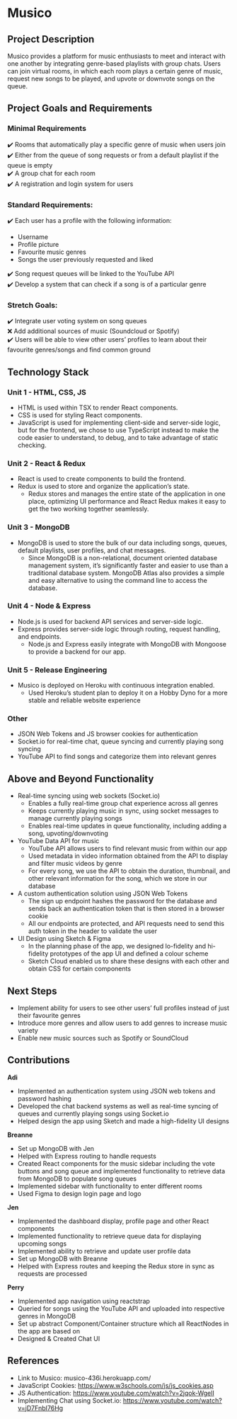 # Musico

## Project Description
Musico provides a platform for music enthusiasts to meet and interact with one another by integrating genre-based playlists with group chats. Users can join virtual rooms, in which each room plays a certain genre of music, request new songs to be played, and upvote or downvote songs on the queue.

## Project Goals and Requirements

### Minimal Requirements
✔️ Rooms that automatically play a specific genre of music when users join   
✔️ Either from the queue of song requests or from a default playlist if the queue is empty  
✔️ A group chat for each room  
✔️ A registration and login system for users  

### Standard Requirements:  
✔️ Each user has a profile with the following information:  
* Username 
* Profile picture
* Favourite music genres 
* Songs the user previously requested and liked  

✔️ Song request queues will be linked to the YouTube API   
✔️ Develop a system that can check if a song is of a particular genre  

### Stretch Goals:
✔️ Integrate user voting system on song queues  
❌ Add additional sources of music (Soundcloud or Spotify)  
✔️ Users will be able to view other users’ profiles to learn about their favourite genres/songs and find common ground  

## Technology Stack

### Unit 1 - HTML, CSS, JS
* HTML is used within TSX to render React components.
* CSS is used for styling React components.
* JavaScript is used for implementing client-side and server-side logic, but for the frontend, we chose to use TypeScript instead to make the code easier to understand, to debug, and to take advantage of static checking.

### Unit 2 - React & Redux
* React is used to create components to build the frontend.
* Redux is used to store and organize the application’s state.
     * Redux stores and manages the entire state of the application in one place, optimizing UI performance and React Redux makes it easy to get the two working together seamlessly.

### Unit 3 - MongoDB
* MongoDB is used to store the bulk of our data including songs, queues, default playlists, user profiles, and chat messages.
     * Since MongoDB is a non-relational, document oriented database management system, it’s significantly faster and easier to use than a traditional database system. MongoDB Atlas also provides a simple and easy alternative to using the command line to access the database.

### Unit 4 - Node & Express
* Node.js is used for backend API services and server-side logic.
* Express provides server-side logic through routing, request handling, and endpoints.
     * Node.js and Express easily integrate with MongoDB with Mongoose to provide a backend for our app.

### Unit 5 - Release Engineering
* Musico is deployed on Heroku with continuous integration enabled.
     * Used Heroku’s student plan to deploy it on a Hobby Dyno for a more stable and reliable website experience
     
### Other
* JSON Web Tokens and JS browser cookies for authentication
* Socket.io for real-time chat, queue syncing and currently playing song syncing
* YouTube API to find songs and categorize them into relevant genres

## Above and Beyond Functionality
* Real-time syncing using web sockets (Socket.io)
     * Enables a fully real-time group chat experience across all genres
     * Keeps currently playing music in sync, using socket messages to manage currently playing songs
     * Enables real-time updates in queue functionality, including adding a song, upvoting/downvoting
* YouTube Data API for music
     * YouTube API allows users to find relevant music from within our app
     * Used metadata in video information obtained from the API to display and filter music videos by genre
     * For every song, we use the API to obtain the duration, thumbnail, and other relevant information for the song, which we store in our database
* A custom authentication solution using JSON Web Tokens
     * The sign up endpoint hashes the password for the database and sends back an authentication token that is then stored in a browser cookie
     * All our endpoints are protected, and API requests need to send this auth token in the header to validate the user
* UI Design using Sketch & Figma
     * In the planning phase of the app, we designed lo-fidelity and hi-fidelity prototypes of the app UI and defined a colour scheme
     * Sketch Cloud enabled us to share these designs with each other and obtain CSS for certain components

## Next Steps
* Implement ability for users to see other users’ full profiles instead of just their favourite genres
* Introduce more genres and allow users to add genres to increase music variety
* Enable new music sources such as Spotify or SoundCloud

## Contributions

**Adi**
* Implemented an authentication system using JSON web tokens and password hashing
* Developed the chat backend systems as well as real-time syncing of queues and currently playing songs using Socket.io
* Helped design the app using Sketch and made a high-fidelity UI designs

**Breanne**
* Set up MongoDB with Jen
* Helped with Express routing to handle requests
* Created React components for the music sidebar including the vote buttons and song queue and implemented functionality to retrieve data from MongoDB to populate song queues
* Implemented sidebar with functionality to enter different rooms
* Used Figma to design login page and logo

**Jen**
* Implemented the dashboard display, profile page and other React components
* Implemented functionality to retrieve queue data for displaying upcoming songs
* Implemented ability to retrieve and update user profile data
* Set up MongoDB with Breanne
* Helped with Express routes and keeping the Redux store in sync as requests are processed

**Perry**
* Implemented app navigation using reactstrap
* Queried for songs using the YouTube API and uploaded into respective genres in MongoDB
* Set up abstract Component/Container structure which all ReactNodes in the app are based on
* Designed & Created Chat UI

## References
* Link to Musico: musico-436i.herokuapp.com/
* JavaScript Cookies: https://www.w3schools.com/js/js_cookies.asp
* JS Authentication: https://www.youtube.com/watch?v=2jqok-WgelI
* Implementing Chat using Socket.io: https://www.youtube.com/watch?v=jD7FnbI76Hg
